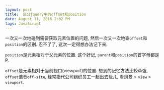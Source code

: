 ```yaml
---
layout: post
title:  区分jquery中的offset和position
date: August 11, 2016 2:02 PM
tags: JavaScript
---
```


一次又一次地碰到需要获取元素位置的问题, 然后一次又一次地查`offset`和`position`的区别. 忍不了了, 这次一定得想办法记下来.

`position`是元素相对于父元素的位置. 这个好记, `parent`和`position`的首字母都是P.

`offset`是元素相对于当前视口(viewport)的位置. 想到的记忆方法比较牵强, `offset`谐音`off-site`, 经常指代公司组织员工一起出去玩儿, 看风景 > `view` > `viewport`.